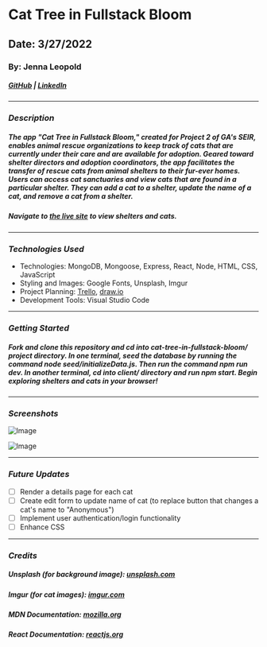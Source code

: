 # Cat Tree in Fullstack Bloom

## Date: 3/27/2022

### By: Jenna Leopold

##### [GitHub](https://github.com/Jenna424) | [LinkedIn](https://www.linkedin.com/in/jenna-leopold-136294127)

---

### **_Description_**

##### The app "Cat Tree in Fullstack Bloom," created for Project 2 of GA's SEIR, enables animal rescue organizations to keep track of cats that are currently under their care and are available for adoption. Geared toward shelter directors and adoption coordinators, the app facilitates the transfer of rescue cats from animal shelters to their fur-ever homes. Users can access cat sanctuaries and view cats that are found in a particular shelter. They can add a cat to a shelter, update the name of a cat, and remove a cat from a shelter.

##### Navigate to [the live site](https://cat-tree-in-fullstack-bloom.herokuapp.com/) to view shelters and cats.

---

### **_Technologies Used_**

- Technologies: MongoDB, Mongoose, Express, React, Node, HTML, CSS, JavaScript
- Styling and Images: Google Fonts, Unsplash, Imgur
- Project Planning: [Trello](https://trello.com/b/epBBCv9g/trello-for-cat-tree-in-fullstack-bloom), [draw.io](https://app.diagrams.net/#G1dBTJdNk_QCf82u9d3J-7KtiithWb-Ohq)
- Development Tools: Visual Studio Code

---

### **_Getting Started_**

##### Fork and clone this repository and cd into cat-tree-in-fullstack-bloom/ project directory. In one terminal, seed the database by running the command node seed/initializeData.js. Then run the command npm run dev. In another terminal, cd into client/ directory and run npm start. Begin exploring shelters and cats in your browser!

---

### **_Screenshots_**

![Image](https://github.com/Jenna424/cat-tree-in-fullstack-bloom/blob/main/screenshots/AboutPage.png?raw=true)

![Image](https://github.com/Jenna424/cat-tree-in-fullstack-bloom/blob/main/screenshots/ShelterCatsPage.png?raw=true)

---

### **_Future Updates_**

- [ ] Render a details page for each cat
- [ ] Create edit form to update name of cat (to replace button that changes a cat's name to "Anonymous")
- [ ] Implement user authentication/login functionality
- [ ] Enhance CSS

---

### **_Credits_**

##### **Unsplash (for background image):** [unsplash.com](https://unsplash.com/)

##### **Imgur (for cat images):** [imgur.com](https://imgur.com/)

##### **MDN Documentation:** [mozilla.org](https://developer.mozilla.org/en-US/docs/Learn/JavaScript)

##### **React Documentation:** [reactjs.org](https://reactjs.org/docs/getting-started.html)
